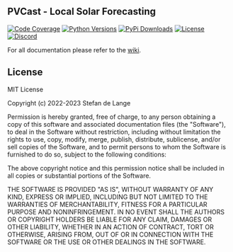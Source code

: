## PVCast - Local Solar Forecasting

<!-- PROJECT SHIELDS -->
[![Code Coverage][codecov-shield]][codecov-url]
[![Python Versions][python-versions-shield]][pypi]
[![PyPi Downloads][downloads-shield]][downloads-url]
[![License][license-shield]](LICENSE)
[![Discord][discord-shield]][discord-url]

For all documentation please refer to the [wiki](https://github.com/Open-HEMS/pvcast/wiki).


## License

MIT License

Copyright (c) 2022-2023 Stefan de Lange

Permission is hereby granted, free of charge, to any person obtaining a copy
of this software and associated documentation files (the "Software"), to deal
in the Software without restriction, including without limitation the rights
to use, copy, modify, merge, publish, distribute, sublicense, and/or sell
copies of the Software, and to permit persons to whom the Software is
furnished to do so, subject to the following conditions:

The above copyright notice and this permission notice shall be included in all
copies or substantial portions of the Software.

THE SOFTWARE IS PROVIDED "AS IS", WITHOUT WARRANTY OF ANY KIND, EXPRESS OR
IMPLIED, INCLUDING BUT NOT LIMITED TO THE WARRANTIES OF MERCHANTABILITY,
FITNESS FOR A PARTICULAR PURPOSE AND NONINFRINGEMENT. IN NO EVENT SHALL THE
AUTHORS OR COPYRIGHT HOLDERS BE LIABLE FOR ANY CLAIM, DAMAGES OR OTHER
LIABILITY, WHETHER IN AN ACTION OF CONTRACT, TORT OR OTHERWISE, ARISING FROM,
OUT OF OR IN CONNECTION WITH THE SOFTWARE OR THE USE OR OTHER DEALINGS IN THE
SOFTWARE.

<!-- MARKDOWN LINKS & IMAGES -->
[releases]: https://github.com/Open-HEMS/pvcast/releases
[codecov-shield]: https://codecov.io/gh/Open-HEMS/pvcast/graph/badge.svg?token=AT7GIZC76Z
[codecov-url]: https://codecov.io/gh/Open-HEMS/pvcast
[pypi]: https://pypi.org/project/pvcast/
[python-versions-shield]: https://img.shields.io/pypi/pyversions/pvcast
[downloads-shield]: https://img.shields.io/pypi/dm/pvcast
[downloads-url]: https://pypistats.org/packages/pvcast
[license-shield]: https://img.shields.io/github/license/Open-HEMS/pvcast?color=blue
[discord-shield]: https://img.shields.io/discord/1182408466019655700?logo=discord&label=discord&color=%235662F6
[discord-url]: https://discord.gg/M9dqkkB64K



